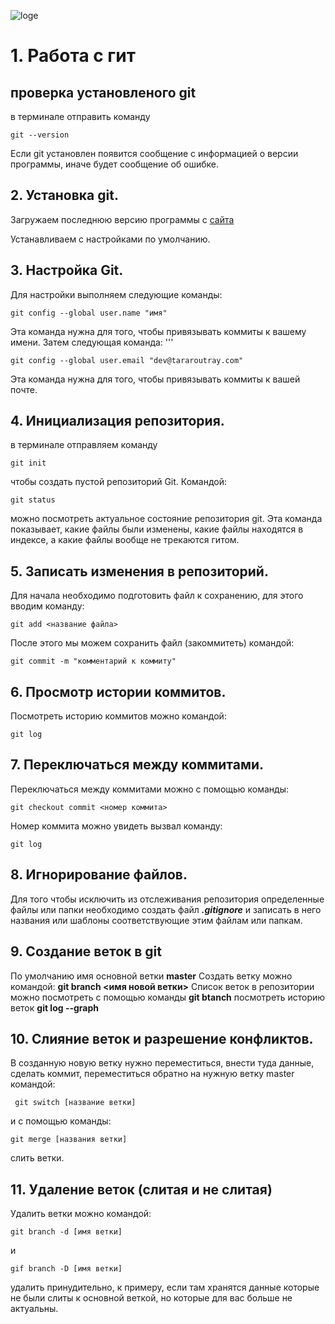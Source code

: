 ![loge](Git-Logo-2Color.png)
# 1. Работа с гит
## проверка установленого  git
в терминале отправить команду  
```
git --version
```
Если  git  установлен появится сообщение с информацией о версии программы, иначе будет сообщение об ошибке.
## 2. Установка git.
Загружаем последнюю версию программы
с [cайта](https://git-scm.com/download/)

Устанавливаем с настройками по умолчанию.

## 3. Настройка Git.
Для настройки выполняем следующие команды:
```
git config --global user.name "имя"
```
Эта команда нужна для того, чтобы привязывать коммиты к вашему имени.
Затем следующая команда:
'''
```
git config --global user.email "dev@tararoutray.com"
```
Эта команда нужна для того, чтобы привязывать коммиты к вашей почте.
## 4. Инициализация репозитория.
в терминале отправляем команду 
```
git init
```
чтобы cоздать пустой репозиторий Git.
Командой:
```
git status
```
 можно посмотреть актуальное состояние репозитория git. Эта команда показывает, какие файлы были изменены, какие файлы находятся в индексе, а какие файлы вообще не трекаются гитом.
## 5. Записать изменения в репозиторий.
Для начала необходимо подготовить файл к сохранению, для этого вводим команду:
```
git add <название файла>
```
После этого мы можем сохранить файл (закоммитеть) командой:
```
git commit -m "комментарий к коммиту"
```
## 6. Просмотр истории коммитов.
Посмотреть историю коммитов можно командой:
```
git log
```
## 7. Переключаться между коммитами.
Переключаться между коммитами можно с помощью команды:
```
git checkout commit <номер коммита>
```
Номер коммита можно увидеть вызвал команду:
```
git log
```
## 8. Игнорирование файлов.
Для того чтобы исключить из отслеживания репозитория определенные файлы или папки необходимо создать файл ***.gitignore*** и записать в него названия или шаблоны соответствующие этим файлам или папкам.
## 9. Создание веток в git
По умолчанию имя основной ветки **master**
Cоздать ветку можно командой: **git branch <имя новой ветки>**
Список веток в репозитории можно посмотреть с помощью команды **git btanch**
посмотреть историю веток **git log --graph**
## 10. Слияние веток и разрешение конфликтов.
В созданную новую ветку нужно переместиться, внести туда данные, сделать коммит, переместиться обратно на нужную ветку master командой:
```
 git switch [название ветки]
 ```
и с помощью команды:
```
git merge [названия ветки]
```
слить ветки.

##  11. Удаление веток (слитая и не слитая)
Удалить ветки можно командой:
```
git branch -d [имя ветки]
```
и
```
gif branch -D [имя ветки]
```
удалить принудительно, к примеру, если там хранятся данные которые не были слиты к основной веткой, но которые для вас больше не актуальны.